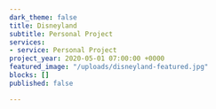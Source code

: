 ```yaml
---
dark_theme: false
title: Disneyland
subtitle: Personal Project
services:
- service: Personal Project
project_year: 2020-05-01 07:00:00 +0000
featured_image: "/uploads/disneyland-featured.jpg"
blocks: []
published: false

---
```

